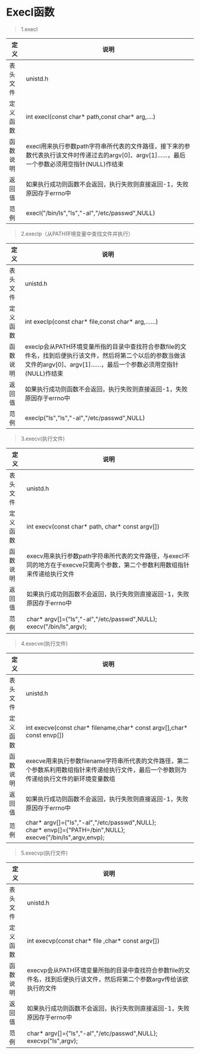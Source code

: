 # Execl函数

>1.execl

定义|说明
--|--
表头文件|unistd.h
定义函数|int execl(const char\* path,const char\* arg,....)
函数说明|execl用来执行参数path字符串所代表的文件路径，接下来的参数代表执行该文件时传递过去的argv[0]、argv[1]……，最后一个参数必须用空指针(NULL)作结束
返回值|如果执行成功则函数不会返回，执行失败则直接返回-1，失败原因存于errno中
范例|execl("/bin/ls","ls","-al","/etc/passwd",NULL)

>2.execlp（从PATH环境变量中查找文件并执行）

定义|说明
--|--
表头文件|unistd.h
定义函数|int execlp(const char\* file,const char\* arg,……)
函数说明|execlp会从PATH环境变量所指的目录中查找符合参数file的文件名，找到后便执行该文件，然后将第二个以后的参数当做该文件的argv[0]、argv[1]……，最后一个参数必须用空指针(NULL)作结束
返回值|如果执行成功则函数不会返回，执行失败则直接返回-1，失败原因存于errno中
范例|execlp("ls","ls","-al","/etc/passwd",NULL)

>3.execv(执行文件)

定义|说明
--|--
表头文件|unistd.h
定义函数|int execv(const char\* path, char\* const argv[])
函数说明|execv用来执行参数path字符串所代表的文件路径，与execl不同的地方在于execve只需两个参数，第二个参数利用数组指针来传递给执行文件
返回值|如果执行成功则函数不会返回，执行失败则直接返回-1，失败原因存于errno中
范例|char\* argv[]={"ls","-al","/etc/passwd",NULL};<br>execv("/bin/ls",argv);

>4.execve(执行文件)

定义|说明
--|--
表头文件|unistd.h
定义函数|int execve(const char\* filename,char\* const argv[],char\* const envp[])
函数说明|execve用来执行参数filename字符串所代表的文件路径，第二个参数系利用数组指针来传递给执行文件，最后一个参数则为传递给执行文件的新环境变量数组
返回值|如果执行成功则函数不会返回，执行失败则直接返回-1，失败原因存于errno中
范例|char\* argv[]={"ls","-al","/etc/passwd",NULL};<br>char\* envp[]={"PATH=/bin",NULL};<br>execve("/bin/ls",argv,envp);

>5.execvp(执行文件)

定义|说明
--|--
表头文件|unistd.h
定义函数|int execvp(const char\* file ,char\* const argv[])
函数说明|execvp会从PATH环境变量所指的目录中查找符合参数file的文件名，找到后便执行该文件，然后将第二个参数argv传给该欲执行的文件
返回值|如果执行成功则函数不会返回，执行失败则直接返回-1，失败原因存于errno中
范例|char\* argv[]={"ls","-al","/etc/passwd",NULL};<br>execvp("ls",argv);
